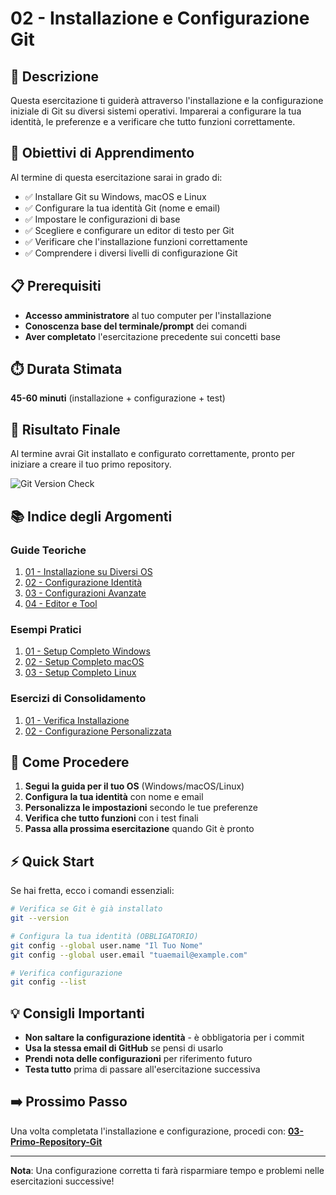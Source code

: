 # 02 - Installazione e Configurazione Git

## 📖 Descrizione

Questa esercitazione ti guiderà attraverso l'installazione e la configurazione iniziale di Git su diversi sistemi operativi. Imparerai a configurare la tua identità, le preferenze e a verificare che tutto funzioni correttamente.

## 🎯 Obiettivi di Apprendimento

Al termine di questa esercitazione sarai in grado di:

- ✅ Installare Git su Windows, macOS e Linux
- ✅ Configurare la tua identità Git (nome e email)
- ✅ Impostare le configurazioni di base
- ✅ Scegliere e configurare un editor di testo per Git
- ✅ Verificare che l'installazione funzioni correttamente
- ✅ Comprendere i diversi livelli di configurazione Git

## 📋 Prerequisiti

- **Accesso amministratore** al tuo computer per l'installazione
- **Conoscenza base del terminale/prompt** dei comandi
- **Aver completato** l'esercitazione precedente sui concetti base

## ⏱️ Durata Stimata

**45-60 minuti** (installazione + configurazione + test)

## 🎯 Risultato Finale

Al termine avrai Git installato e configurato correttamente, pronto per iniziare a creare il tuo primo repository.

![Git Version Check](https://via.placeholder.com/600x100/4CAF50/FFFFFF?text=git+version+2.40.0)

## 📚 Indice degli Argomenti

### Guide Teoriche
1. [01 - Installazione su Diversi OS](./guide/01-installazione-os.md)
2. [02 - Configurazione Identità](./guide/02-configurazione-identita.md)  
3. [03 - Configurazioni Avanzate](./guide/03-configurazioni-avanzate.md)
4. [04 - Editor e Tool](./guide/04-editor-tool.md)

### Esempi Pratici
1. [01 - Setup Completo Windows](./esempi/01-setup-windows.md)
2. [02 - Setup Completo macOS](./esempi/02-setup-macos.md)
3. [03 - Setup Completo Linux](./esempi/03-setup-linux.md)

### Esercizi di Consolidamento
1. [01 - Verifica Installazione](./esercizi/01-verifica-installazione.md)
2. [02 - Configurazione Personalizzata](./esercizi/02-configurazione-personalizzata.md)

## 🚀 Come Procedere

1. **Segui la guida per il tuo OS** (Windows/macOS/Linux)
2. **Configura la tua identità** con nome e email
3. **Personalizza le impostazioni** secondo le tue preferenze
4. **Verifica che tutto funzioni** con i test finali
5. **Passa alla prossima esercitazione** quando Git è pronto

## ⚡ Quick Start

Se hai fretta, ecco i comandi essenziali:

```bash
# Verifica se Git è già installato
git --version

# Configura la tua identità (OBBLIGATORIO)
git config --global user.name "Il Tuo Nome"
git config --global user.email "tuaemail@example.com"

# Verifica configurazione
git config --list
```

## 💡 Consigli Importanti

- **Non saltare la configurazione identità** - è obbligatoria per i commit
- **Usa la stessa email di GitHub** se pensi di usarlo
- **Prendi nota delle configurazioni** per riferimento futuro
- **Testa tutto** prima di passare all'esercitazione successiva

## ➡️ Prossimo Passo

Una volta completata l'installazione e configurazione, procedi con:
**[03-Primo-Repository-Git](../03-Primo-Repository-Git/)**

---

**Nota**: Una configurazione corretta ti farà risparmiare tempo e problemi nelle esercitazioni successive!

